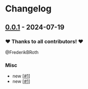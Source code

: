 # Changelog

## [0.0.1](https://github.com/FrederikBRoth/test/releases/tag/0.0.1) - 2024-07-19

### ❤️ Thanks to all contributors! ❤️

@FrederikBRoth

### Misc

- new [[#1](https://github.com/FrederikBRoth/test/pull/1)]
- new [[#1](https://github.com/FrederikBRoth/test/pull/1)]
